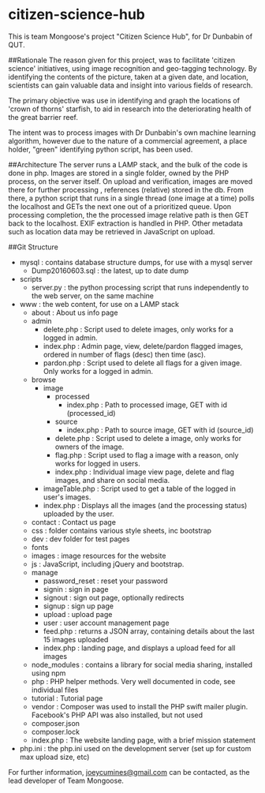 # citizen-science-hub

This is team Mongoose's project "Citizen Science Hub", for Dr Dunbabin of QUT.

##Rationale
The reason given for this project, was to facilitate 'citizen science' initiatives, using image recognition and geo-tagging technology.
By identifying the contents of the picture, taken at a given date, and location, scientists can gain valuable data and insight into
various fields of research.

The primary objective was use in identifying and graph the locations of 'crown of thorns' starfish, to aid in research into the
deteriorating health of the great barrier reef.

The intent was to process images with Dr Dunbabin's own machine learning algorithm, however due to the nature of a commercial agreement,
a place holder, "green" identifying python script, has been used.

##Architecture
The server runs a LAMP stack, and the bulk of the code is done in php. Images are stored in a single folder, owned by the PHP process,
on the server itself. On upload and verification, images are moved there for further processing , references (relative) stored in the db.
From there, a python script that runs in a single thread (one image at a time) polls the localhost and GETs the next one out of a
prioritized queue. Upon processing completion, the the processed image relative path is then GET back to the localhost.
EXIF extraction is handled in PHP. Other metadata such as location data may be retrieved in JavaScript on upload.

##Git Structure
- mysql : contains database structure dumps, for use with a mysql server
	- Dump20160603.sql : the latest, up to date dump
- scripts
	- server.py : the python processing script that runs independently to the web server, on the same machine
- www : the web content, for use on a LAMP stack
	- about : About us info page
	- admin
		- delete.php : Script used to delete images, only works for a logged in admin.
		- index.php : Admin page, view, delete/pardon flagged images, ordered in number of flags (desc) then time (asc).
		- pardon.php : Script used to delete all flags for a given image. Only works for a logged in admin.
	- browse
		- image
			- processed
				- index.php : Path to processed image, GET with id (processed_id)
			- source
				- index.php : Path to source image, GET with id (source_id)
			- delete.php : Script used to delete a image, only works for owners of the image.
			- flag.php : Script used to flag a image with a reason, only works for logged in users.
			- index.php : Individual image view page, delete and flag images, and share on social media.
		- imageTable.php : Script used to get a table of the logged in user's images.
		- index.php : Displays all the images (and the processing status) uploaded by the user.
	- contact : Contact us page
	- css : folder contains various style sheets, inc bootstrap
	- dev : dev folder for test pages
	- fonts
	- images : image resources for the website
	- js : JavaScript, including jQuery and bootstrap.
	- manage
		- password_reset : reset your password
		- signin : sign in page
		- signout : sign out page, optionally redirects
		- signup : sign up page
		- upload : upload page
		- user : user account management page
		- feed.php : returns a JSON array, containing details about the last 15 images uploaded
		- index.php : landing page, and displays a upload feed for all images
	- node_modules : contains a library for social media sharing, installed using npm
	- php : PHP helper methods. Very well documented in code, see individual files
	- tutorial : Tutorial page
	- vendor : Composer was used to install the PHP swift mailer plugin. Facebook's PHP API was also installed, but not used
	- composer.json
	- composer.lock
	- index.php : The website landing page, with a brief mission statement
- php.ini : the php.ini used on the development server (set up for custom max upload size, etc)

For further information, joeycumines@gmail.com can be contacted, as the lead developer of Team Mongoose.